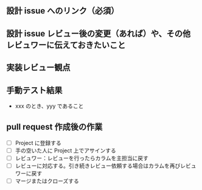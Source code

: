 ## 設計 issue へのリンク（必須）

## 設計 issue レビュー後の変更（あれば）や、その他レビュワーに伝えておきたいこと

## 実装レビュー観点

## 手動テスト結果
- xxx のとき、yyy であること

## pull request 作成後の作業
- [ ] Project に登録する
- [ ] 手の空いた人に Project 上でアサインする
- [ ] レビュワー：レビューを行ったらカラムを主担当に戻す
- [ ] レビューに対応する。引き続きレビュー依頼する場合はカラムを再びレビュワーに戻す
- [ ] マージまたはクローズする
